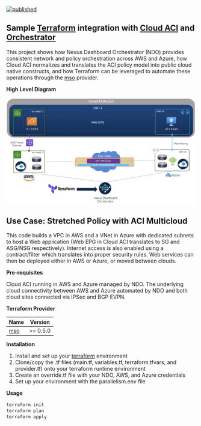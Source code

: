 [![published](https://static.production.devnetcloud.com/codeexchange/assets/images/devnet-published.svg)](https://developer.cisco.com/codeexchange/github/repo/marinalf/ndo-demo-terraform)

## Sample [Terraform](https://www.terraform.io) integration with [Cloud ACI](https://www.cisco.com/c/en/us/solutions/data-center-virtualization/application-centric-infrastructure/cloud-aci.html) and [Orchestrator](https://www.cisco.com/c/en/us/products/cloud-systems-management/multi-site-orchestrator/index.html)

This project shows how Nexus Dashboard Orchestrator (NDO) provides consistent network and policy orchestration across AWS and Azure, how Cloud ACI normalizes and translates the ACI policy model into public cloud native constructs, and how Terraform can be leveraged to automate these operations through the [mso](https://registry.terraform.io/providers/CiscoDevNet/mso/latest) provider.

**High Level Diagram**

<img width="800" src="https://github.com/marinalf/ndo-demo-terraform/blob/main/images/hld.png">

## Use Case: Stretched Policy with ACI Multicloud

This code builds a VPC in AWS and a VNet in Azure with dedicated subnets to host a Web application (Web EPG in Cloud ACI translates to SG and ASG/NSG respectively). Internet access is also enabled using a contract/filter which translates into proper security rules. Web services can then be deployed either in AWS or Azure, or moved between clouds.

**Pre-requisites**

Cloud ACI running in AWS and Azure managed by NDO. The underlying cloud connectivity between AWS and Azure automated by NDO and both cloud sites connected via IPSec and BGP EVPN.

**Terraform Provider**

| Name      | Version |
| --------- | ------- |
| [mso](https://registry.terraform.io/providers/CiscoDevNet/mso/latest)|  >= 0.5.0   |

**Installation**

1. Install and set up your [terraform](https://www.terraform.io/downloads.html) environment
2. Clone/copy the .tf files (main.tf, variables.tf, terraform.tfvars, and provider.tf) onto your terraform runtime environment
3. Create an override.tf file with your NDO, AWS, and Azure credentials
4. Set up your environment with the parallelism.env file

**Usage**

```
terraform init
terraform plan
terraform apply
```
